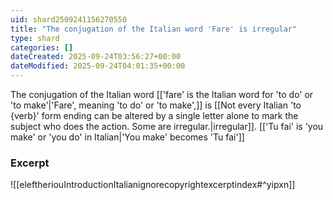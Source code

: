 ```yaml
---
uid: shard2509241156270550
title: "The conjugation of the Italian word 'Fare' is irregular"
type: shard
categories: []
dateCreated: 2025-09-24T03:56:27+00:00
dateModified: 2025-09-24T04:01:35+00:00
---
```

The conjugation of the Italian word [['fare' is the Italian word for 'to do' or 'to make'|'Fare', meaning 'to do' or 'to make',]] is [[Not every Italian 'to {verb}' form ending can be altered by a single letter alone to mark the subject who does the action. Some are irregular.|irregular]]. [['Tu fai' is 'you make' or 'you do' in Italian|'You make' becomes 'Tu fai']]
### Excerpt
![[eleftheriouIntroductionItalianignorecopyrightexcerptindex#^yipxn]]